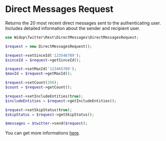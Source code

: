 # Direct Messages Request

Returns the 20 most recent direct messages sent to the authenticating user. Includes detailed information about the
sender and recipient user.

``` php
use Widop\Twitter\Rest\DirectMessages\DirectMessagesRequest;

$request = new DirectMessagesRequest();

$request->setSinceId('123546789');
$sinceId = $request->getSinceId();

$request->setMaxId('123465789');
$maxId = $request->getMaxId();

$request->setCount(200);
$count = $request->getCount();

$request->setIncludeEntities(true);
$includeEntities = $request->getIncludeEntities();

$request->setSkipStatus(true);
$skipStatus = $request->getSkipStatus();

$messages = $twitter->send($request);
```

You can get more informations [here](https://dev.twitter.com/docs/api/1.1/get/direct_messages).
